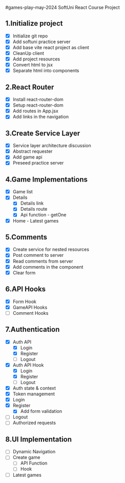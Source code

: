 #games-play-may-2024
SoftUni React Course Project

## 1.Initialize project

- [x] Initialize git repo
- [x] Add softuni practice server
- [x] Add base vite react project as client
- [x] CleanUp client
- [x] Add project resources
- [x] Convert html to jsx
- [x] Separate html into components

## 2.React Router

- [x] Install react-router-dom
- [x] Setup react-router-dom
- [x] Add routes in App.jsx
- [x] Add links in the navigation

## 3.Create Service Layer

- [x] Service layer architecture discussion
- [x] Abstract requester
- [x] Add game api
- [x] Preseed practice server

## 4.Game Implementations

- [x] Game list
- [x] Details
  - [x] Details link
  - [x] Details route
  - [x] Api function - getOne
- [x] Home - Latest games

## 5.Comments

- [x] Create service for nested resources
- [x] Post comment to server
- [x] Read comments from server
- [x] Add comments in the component
- [x] Clear form

## 6.API Hooks

- [x] Form Hook
- [x] GameAPI Hooks
- [ ] Comment Hooks

## 7.Authentication

- [x] Auth API
  - [x] Login
  - [x] Register
  - [ ] Logout
- [x] Auth API Hook
  - [x] Login
  - [x] Register
  - [ ] Logout
- [x] Auth state & context
- [x] Token management
- [x] Login
- [x] Register
  - [x] Add form validation
- [ ] Logout
- [ ] Authorized requests

## 8.UI Implementation

- [ ] Dynamic Navigation
- [ ] Create game
  - [ ] API Function
  - [ ] Hook
- [ ] Latest games
